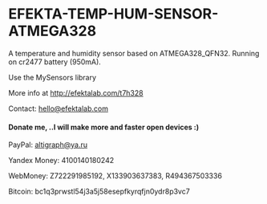 # EFEKTA-TEMP-HUM-SENSOR-ATMEGA328

A temperature and humidity sensor based on ATMEGA328_QFN32. Running on cr2477 battery (950mA).

Use the MySensors library

More info at http://efektalab.com/t7h328

Contact: hello@efektalab.com

#### Donate me, ..I will make more and faster open devices :)

PayPal: altigraph@ya.ru

Yandex Money: 4100140180242

WebMoney: Z722291985192, X133903637383, R494367503336

Bitcoin: bc1q3prwstl54j3a5j58esepfkyrqfjn0ydr8p3vc7
